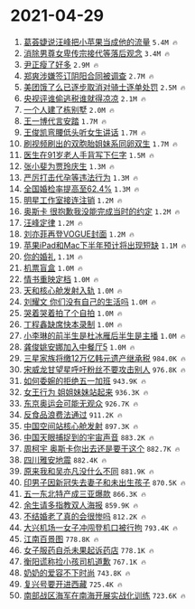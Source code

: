 # 2021-04-29

1. [葛荟婕说汪峰把小苹果当成他的流量](https://s.weibo.com/weibo?q=%23%E8%91%9B%E8%8D%9F%E5%A9%95%E8%AF%B4%E6%B1%AA%E5%B3%B0%E6%8A%8A%E5%B0%8F%E8%8B%B9%E6%9E%9C%E5%BD%93%E6%88%90%E4%BB%96%E7%9A%84%E6%B5%81%E9%87%8F%23&Refer=top) `5.4M 🔥`
1. [消除男尊女卑传宗接代等落后观念](https://s.weibo.com/weibo?q=%23%E6%B6%88%E9%99%A4%E7%94%B7%E5%B0%8A%E5%A5%B3%E5%8D%91%E4%BC%A0%E5%AE%97%E6%8E%A5%E4%BB%A3%E7%AD%89%E8%90%BD%E5%90%8E%E8%A7%82%E5%BF%B5%23&Refer=top) `3.4M 🔥`
1. [尹正瘦了好多](https://s.weibo.com/weibo?q=%23%E5%B0%B9%E6%AD%A3%E7%98%A6%E4%BA%86%E5%A5%BD%E5%A4%9A%23&Refer=top) `2.9M 🔥`
1. [郑爽涉嫌签订阴阳合同被调查](https://s.weibo.com/weibo?q=%23%E9%83%91%E7%88%BD%E6%B6%89%E5%AB%8C%E7%AD%BE%E8%AE%A2%E9%98%B4%E9%98%B3%E5%90%88%E5%90%8C%E8%A2%AB%E8%B0%83%E6%9F%A5%23&Refer=top) `2.7M 🔥`
1. [美团饿了么已逐步取消对骑士逐单处罚](https://s.weibo.com/weibo?q=%23%E7%BE%8E%E5%9B%A2%E9%A5%BF%E4%BA%86%E4%B9%88%E5%B7%B2%E9%80%90%E6%AD%A5%E5%8F%96%E6%B6%88%E5%AF%B9%E9%AA%91%E5%A3%AB%E9%80%90%E5%8D%95%E5%A4%84%E7%BD%9A%23&Refer=top) `2.5M 🔥`
1. [央视评谁偷逃税谁就得凉凉](https://s.weibo.com/weibo?q=%23%E5%A4%AE%E8%A7%86%E8%AF%84%E8%B0%81%E5%81%B7%E9%80%83%E7%A8%8E%E8%B0%81%E5%B0%B1%E5%BE%97%E5%87%89%E5%87%89%23&Refer=top) `2.1M 🔥`
1. [一个人建了栋别墅](https://s.weibo.com/weibo?q=%23%E4%B8%80%E4%B8%AA%E4%BA%BA%E5%BB%BA%E4%BA%86%E6%A0%8B%E5%88%AB%E5%A2%85%23&Refer=top) `2.0M 🔥`
1. [王一博代言安踏](https://s.weibo.com/weibo?q=%23%E7%8E%8B%E4%B8%80%E5%8D%9A%E4%BB%A3%E8%A8%80%E5%AE%89%E8%B8%8F%23&Refer=top) `1.7M 🔥`
1. [王俊凯弯腰低头听女生讲话](https://s.weibo.com/weibo?q=%23%E7%8E%8B%E4%BF%8A%E5%87%AF%E5%BC%AF%E8%85%B0%E4%BD%8E%E5%A4%B4%E5%90%AC%E5%A5%B3%E7%94%9F%E8%AE%B2%E8%AF%9D%23&Refer=top) `1.7M 🔥`
1. [刷视频刷出的双胞胎姐妹系同卵双生](https://s.weibo.com/weibo?q=%E5%88%B7%E8%A7%86%E9%A2%91%E5%88%B7%E5%87%BA%E7%9A%84%E5%8F%8C%E8%83%9E%E8%83%8E%E5%A7%90%E5%A6%B9%E7%B3%BB%E5%90%8C%E5%8D%B5%E5%8F%8C%E7%94%9F&Refer=top) `1.7M 🔥`
1. [医生在91岁老人手背写下仨字](https://s.weibo.com/weibo?q=%E5%8C%BB%E7%94%9F%E5%9C%A891%E5%B2%81%E8%80%81%E4%BA%BA%E6%89%8B%E8%83%8C%E5%86%99%E4%B8%8B%E4%BB%A8%E5%AD%97&Refer=top) `1.5M 🔥`
1. [张小斐为贾玲庆生](https://s.weibo.com/weibo?q=%23%E5%BC%A0%E5%B0%8F%E6%96%90%E4%B8%BA%E8%B4%BE%E7%8E%B2%E5%BA%86%E7%94%9F%23&Refer=top) `1.3M 🔥`
1. [严厉打击代孕等违法行为](https://s.weibo.com/weibo?q=%23%E4%B8%A5%E5%8E%89%E6%89%93%E5%87%BB%E4%BB%A3%E5%AD%95%E7%AD%89%E8%BF%9D%E6%B3%95%E8%A1%8C%E4%B8%BA%23&Refer=top) `1.3M 🔥`
1. [全国婚检率提高至62.4%](https://s.weibo.com/weibo?q=%23%E5%85%A8%E5%9B%BD%E5%A9%9A%E6%A3%80%E7%8E%87%E6%8F%90%E9%AB%98%E8%87%B362.4%25%23&Refer=top) `1.3M 🔥`
1. [明星工作室接连注销](https://s.weibo.com/weibo?q=%23%E6%98%8E%E6%98%9F%E5%B7%A5%E4%BD%9C%E5%AE%A4%E6%8E%A5%E8%BF%9E%E6%B3%A8%E9%94%80%23&Refer=top) `1.2M 🔥`
1. [奥斯卡 很抱歉我没能完成当时的约定](https://s.weibo.com/weibo?q=%E5%A5%A5%E6%96%AF%E5%8D%A1%20%E5%BE%88%E6%8A%B1%E6%AD%89%E6%88%91%E6%B2%A1%E8%83%BD%E5%AE%8C%E6%88%90%E5%BD%93%E6%97%B6%E7%9A%84%E7%BA%A6%E5%AE%9A&Refer=top) `1.2M 🔥`
1. [汪峰定律](https://s.weibo.com/weibo?q=%23%E6%B1%AA%E5%B3%B0%E5%AE%9A%E5%BE%8B%23&Refer=top) `1.2M 🔥`
1. [刘亦菲再登VOGUE封面](https://s.weibo.com/weibo?q=%23%E5%88%98%E4%BA%A6%E8%8F%B2%E5%86%8D%E7%99%BBVOGUE%E5%B0%81%E9%9D%A2%23&Refer=top) `1.2M 🔥`
1. [苹果iPad和Mac下半年预计将出现短缺](https://s.weibo.com/weibo?q=%E8%8B%B9%E6%9E%9CiPad%E5%92%8CMac%E4%B8%8B%E5%8D%8A%E5%B9%B4%E9%A2%84%E8%AE%A1%E5%B0%86%E5%87%BA%E7%8E%B0%E7%9F%AD%E7%BC%BA&Refer=top) `1.1M 🔥`
1. [你的婚礼](https://s.weibo.com/weibo?q=%E4%BD%A0%E7%9A%84%E5%A9%9A%E7%A4%BC&Refer=top) `1.1M 🔥`
1. [机票盲盒](https://s.weibo.com/weibo?q=%E6%9C%BA%E7%A5%A8%E7%9B%B2%E7%9B%92&Refer=top) `1.0M 🔥`
1. [情书重映定档](https://s.weibo.com/weibo?q=%23%E6%83%85%E4%B9%A6%E9%87%8D%E6%98%A0%E5%AE%9A%E6%A1%A3%23&Refer=top) `1.0M 🔥`
1. [天和核心舱发射入轨](https://s.weibo.com/weibo?q=%23%E5%A4%A9%E5%92%8C%E6%A0%B8%E5%BF%83%E8%88%B1%E5%8F%91%E5%B0%84%E5%85%A5%E8%BD%A8%23&Refer=top) `1.0M 🔥`
1. [刘耀文 你们没有自己的生活吗](https://s.weibo.com/weibo?q=%E5%88%98%E8%80%80%E6%96%87%20%E4%BD%A0%E4%BB%AC%E6%B2%A1%E6%9C%89%E8%87%AA%E5%B7%B1%E7%9A%84%E7%94%9F%E6%B4%BB%E5%90%97&Refer=top) `1.0M 🔥`
1. [哭着哭着拍了个自拍](https://s.weibo.com/weibo?q=%23%E5%93%AD%E7%9D%80%E5%93%AD%E7%9D%80%E6%8B%8D%E4%BA%86%E4%B8%AA%E8%87%AA%E6%8B%8D%23&Refer=top) `1.0M 🔥`
1. [丁程鑫缺席快本录制](https://s.weibo.com/weibo?q=%23%E4%B8%81%E7%A8%8B%E9%91%AB%E7%BC%BA%E5%B8%AD%E5%BF%AB%E6%9C%AC%E5%BD%95%E5%88%B6%23&Refer=top) `1.0M 🔥`
1. [小李琳的前半生是杜冰雁后半生是主播](https://s.weibo.com/weibo?q=%E5%B0%8F%E6%9D%8E%E7%90%B3%E7%9A%84%E5%89%8D%E5%8D%8A%E7%94%9F%E6%98%AF%E6%9D%9C%E5%86%B0%E9%9B%81%E5%90%8E%E5%8D%8A%E7%94%9F%E6%98%AF%E4%B8%BB%E6%92%AD&Refer=top) `1.0M 🔥`
1. [龚俊姚安娜加入中餐厅5](https://s.weibo.com/weibo?q=%23%E9%BE%9A%E4%BF%8A%E5%A7%9A%E5%AE%89%E5%A8%9C%E5%8A%A0%E5%85%A5%E4%B8%AD%E9%A4%90%E5%8E%855%23&Refer=top) `1.0M 🔥`
1. [三星家族将缴12万亿韩元遗产继承税](https://s.weibo.com/weibo?q=%23%E4%B8%89%E6%98%9F%E5%AE%B6%E6%97%8F%E5%B0%86%E7%BC%B412%E4%B8%87%E4%BA%BF%E9%9F%A9%E5%85%83%E9%81%97%E4%BA%A7%E7%BB%A7%E6%89%BF%E7%A8%8E%23&Refer=top) `984.0K 🔥`
1. [宋威龙甘望星呼吁粉丝不要攻击别人](https://s.weibo.com/weibo?q=%23%E5%AE%8B%E5%A8%81%E9%BE%99%E7%94%98%E6%9C%9B%E6%98%9F%E5%91%BC%E5%90%81%E7%B2%89%E4%B8%9D%E4%B8%8D%E8%A6%81%E6%94%BB%E5%87%BB%E5%88%AB%E4%BA%BA%23&Refer=top) `976.8K 🔥`
1. [如何委婉的拒绝五一加班](https://s.weibo.com/weibo?q=%23%E5%A6%82%E4%BD%95%E5%A7%94%E5%A9%89%E7%9A%84%E6%8B%92%E7%BB%9D%E4%BA%94%E4%B8%80%E5%8A%A0%E7%8F%AD%23&Refer=top) `943.9K 🔥`
1. [女王行为 姐姐妹妹站起来](https://s.weibo.com/weibo?q=%E5%A5%B3%E7%8E%8B%E8%A1%8C%E4%B8%BA%20%E5%A7%90%E5%A7%90%E5%A6%B9%E5%A6%B9%E7%AB%99%E8%B5%B7%E6%9D%A5&Refer=top) `936.3K 🔥`
1. [东京奥运会可能无观众](https://s.weibo.com/weibo?q=%E4%B8%9C%E4%BA%AC%E5%A5%A5%E8%BF%90%E4%BC%9A%E5%8F%AF%E8%83%BD%E6%97%A0%E8%A7%82%E4%BC%97&Refer=top) `926.7K 🔥`
1. [反食品浪费法通过](https://s.weibo.com/weibo?q=%23%E5%8F%8D%E9%A3%9F%E5%93%81%E6%B5%AA%E8%B4%B9%E6%B3%95%E9%80%9A%E8%BF%87%23&Refer=top) `911.2K 🔥`
1. [中国空间站核心舱发射](https://s.weibo.com/weibo?q=%23%E4%B8%AD%E5%9B%BD%E7%A9%BA%E9%97%B4%E7%AB%99%E6%A0%B8%E5%BF%83%E8%88%B1%E5%8F%91%E5%B0%84%23&Refer=top) `897.3K 🔥`
1. [中国天眼捕捉到的宇宙声音](https://s.weibo.com/weibo?q=%23%E4%B8%AD%E5%9B%BD%E5%A4%A9%E7%9C%BC%E6%8D%95%E6%8D%89%E5%88%B0%E7%9A%84%E5%AE%87%E5%AE%99%E5%A3%B0%E9%9F%B3%23&Refer=top) `883.2K 🔥`
1. [周柯宇 奥斯卡你出去还是要干这个](https://s.weibo.com/weibo?q=%E5%91%A8%E6%9F%AF%E5%AE%87%20%E5%A5%A5%E6%96%AF%E5%8D%A1%E4%BD%A0%E5%87%BA%E5%8E%BB%E8%BF%98%E6%98%AF%E8%A6%81%E5%B9%B2%E8%BF%99%E4%B8%AA&Refer=top) `882.7K 🔥`
1. [四川雅安地震](https://s.weibo.com/weibo?q=%E5%9B%9B%E5%B7%9D%E9%9B%85%E5%AE%89%E5%9C%B0%E9%9C%87&Refer=top) `882.4K 🔥`
1. [原来我和吴亦凡没什么不同](https://s.weibo.com/weibo?q=%23%E5%8E%9F%E6%9D%A5%E6%88%91%E5%92%8C%E5%90%B4%E4%BA%A6%E5%87%A1%E6%B2%A1%E4%BB%80%E4%B9%88%E4%B8%8D%E5%90%8C%23&Refer=top) `881.9K 🔥`
1. [印男子因新冠失去妻子和未出生孩子](https://s.weibo.com/weibo?q=%E5%8D%B0%E7%94%B7%E5%AD%90%E5%9B%A0%E6%96%B0%E5%86%A0%E5%A4%B1%E5%8E%BB%E5%A6%BB%E5%AD%90%E5%92%8C%E6%9C%AA%E5%87%BA%E7%94%9F%E5%AD%A9%E5%AD%90&Refer=top) `870.5K 🔥`
1. [五一东北特产成三亚爆款](https://s.weibo.com/weibo?q=%23%E4%BA%94%E4%B8%80%E4%B8%9C%E5%8C%97%E7%89%B9%E4%BA%A7%E6%88%90%E4%B8%89%E4%BA%9A%E7%88%86%E6%AC%BE%23&Refer=top) `866.3K 🔥`
1. [余生请多指教双人海报](https://s.weibo.com/weibo?q=%23%E4%BD%99%E7%94%9F%E8%AF%B7%E5%A4%9A%E6%8C%87%E6%95%99%E5%8F%8C%E4%BA%BA%E6%B5%B7%E6%8A%A5%23&Refer=top) `859.9K 🔥`
1. [不结婚老了真的会很惨吗](https://s.weibo.com/weibo?q=%23%E4%B8%8D%E7%BB%93%E5%A9%9A%E8%80%81%E4%BA%86%E7%9C%9F%E7%9A%84%E4%BC%9A%E5%BE%88%E6%83%A8%E5%90%97%23&Refer=top) `812.2K 🔥`
1. [大兴机场一女子冲闯登机口被行拘](https://s.weibo.com/weibo?q=%E5%A4%A7%E5%85%B4%E6%9C%BA%E5%9C%BA%E4%B8%80%E5%A5%B3%E5%AD%90%E5%86%B2%E9%97%AF%E7%99%BB%E6%9C%BA%E5%8F%A3%E8%A2%AB%E8%A1%8C%E6%8B%98&Refer=top) `793.4K 🔥`
1. [江南百景图](https://s.weibo.com/weibo?q=%E6%B1%9F%E5%8D%97%E7%99%BE%E6%99%AF%E5%9B%BE&Refer=top) `778.8K 🔥`
1. [女子服药自杀未果起诉药店](https://s.weibo.com/weibo?q=%23%E5%A5%B3%E5%AD%90%E6%9C%8D%E8%8D%AF%E8%87%AA%E6%9D%80%E6%9C%AA%E6%9E%9C%E8%B5%B7%E8%AF%89%E8%8D%AF%E5%BA%97%23&Refer=top) `778.1K 🔥`
1. [衡阳谎称捡小孩司机道歉](https://s.weibo.com/weibo?q=%23%E8%A1%A1%E9%98%B3%E8%B0%8E%E7%A7%B0%E6%8D%A1%E5%B0%8F%E5%AD%A9%E5%8F%B8%E6%9C%BA%E9%81%93%E6%AD%89%23&Refer=top) `767.1K 🔥`
1. [奶奶的爱容不下时尚](https://s.weibo.com/weibo?q=%23%E5%A5%B6%E5%A5%B6%E7%9A%84%E7%88%B1%E5%AE%B9%E4%B8%8D%E4%B8%8B%E6%97%B6%E5%B0%9A%23&Refer=top) `743.8K 🔥`
1. [复兴号要开进西藏](https://s.weibo.com/weibo?q=%E5%A4%8D%E5%85%B4%E5%8F%B7%E8%A6%81%E5%BC%80%E8%BF%9B%E8%A5%BF%E8%97%8F&Refer=top) `725.4K 🔥`
1. [南部战区海军在南海开展实战化训练](https://s.weibo.com/weibo?q=%E5%8D%97%E9%83%A8%E6%88%98%E5%8C%BA%E6%B5%B7%E5%86%9B%E5%9C%A8%E5%8D%97%E6%B5%B7%E5%BC%80%E5%B1%95%E5%AE%9E%E6%88%98%E5%8C%96%E8%AE%AD%E7%BB%83&Refer=top) `723.6K 🔥`
